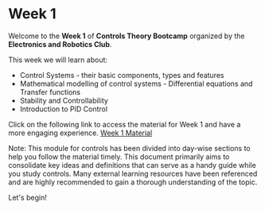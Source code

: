 # Week 1

Welcome to the **Week 1** of **Controls Theory Bootcamp** organized by the **Electronics and Robotics Club**.

This week we will learn about:
*	Control Systems - their basic components, types and features
*	Mathematical modelling of control systems - Differential equations and Transfer functions
*	Stability and Controllability
*	Introduction to PID Control

Click on the following link to access the material for Week 1 and have a more engaging experience.
[Week 1 Material](https://colab.research.google.com/drive/1uOsE_tVoBd8ANP4vq-xk6BhoZzq9OQC9?usp=sharing#scrollTo=968b7a07)

Note: This module for controls has been divided into day-wise sections to help you follow the material timely. This document primarily aims to consolidate key ideas and definitions that can serve as a handy guide while you study controls. Many external learning resources have been referenced and are highly recommended to gain a thorough understanding of the topic. 

Let's begin!
